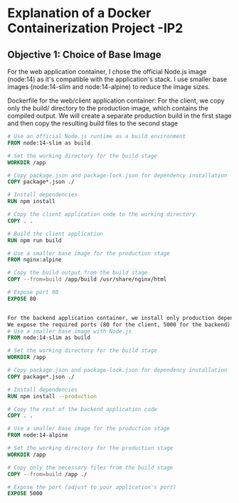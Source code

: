 # Explanation of a Docker Containerization Project -IP2

## Objective 1: Choice of Base Image

For the web application container, I chose the official Node.js image (node:14) as it's compatible with the application's stack.
I use smaller base images (node:14-slim and node:14-alpine) to reduce the image sizes.

Dockerfile for the web/client application container:
For the client, we copy only the build/ directory to the production image, which contains the compiled output. We will create a separate production build in the first stage and then copy the resulting build files to the second stage

```Dockerfile
# Use an official Node.js runtime as a build environment
FROM node:14-slim as build

# Set the working directory for the build stage
WORKDIR /app

# Copy package.json and package-lock.json for dependency installation
COPY package*.json ./

# Install dependencies
RUN npm install

# Copy the client application code to the working directory
COPY . .

# Build the client application
RUN npm run build

# Use a smaller base image for the production stage
FROM nginx:alpine

# Copy the build output from the build stage
COPY --from=build /app/build /usr/share/nginx/html

# Expose port 80
EXPOSE 80


For the backend application container, we install only production dependencies and copy only necessary files.
We expose the required ports (80 for the client, 5000 for the backend).
# Use a smaller base image with Node.js
FROM node:14-slim as build

# Set the working directory for the build stage
WORKDIR /app

# Copy package.json and package-lock.json for dependency installation
COPY package*.json ./

# Install dependencies
RUN npm install --production

# Copy the rest of the backend application code
COPY . .

# Use a smaller base image for the production stage
FROM node:14-alpine

# Set the working directory for the production stage
WORKDIR /app

# Copy only the necessary files from the build stage
COPY --from=build /app ./

# Expose the port (adjust to your application's port)
EXPOSE 5000

